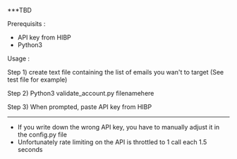 ***TBD

Prerequisits :
- API key from HIBP
- Python3

Usage : 

Step 1)
  create text file containing the list of emails you wan't to target (See test file for example)
  
Step 2)
  Python3 validate_account.py filenamehere
  
 Step 3)
  When prompted, paste API key from HIBP
  
 
**** 
- If you write down the wrong API key, you have to manually adjust it in the config.py file
- Unfortunately rate limiting on the API is throttled to 1 call each 1.5 seconds